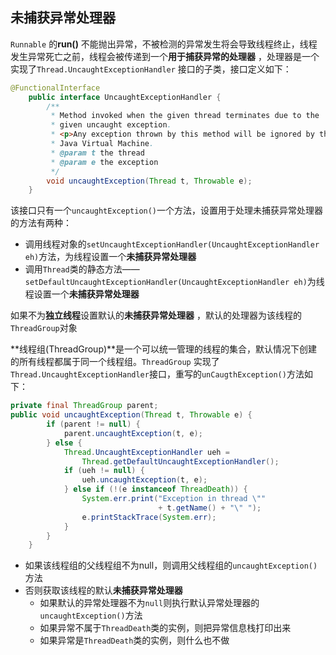 ## 未捕获异常处理器



`Runnable` 的**run()** 不能抛出异常，不被检测的异常发生将会导致线程终止，线程发生异常死亡之前，线程会被传递到一个**用于捕获异常的处理器** ，处理器是一个实现了`Thread.UncaughtExceptionHandler` 接口的子类，接口定义如下：

```java
@FunctionalInterface
    public interface UncaughtExceptionHandler {
        /**
         * Method invoked when the given thread terminates due to the
         * given uncaught exception.
         * <p>Any exception thrown by this method will be ignored by the
         * Java Virtual Machine.
         * @param t the thread
         * @param e the exception
         */
        void uncaughtException(Thread t, Throwable e);
    }
```

该接口只有一个`uncaughtException()`一个方法，设置用于处理未捕获异常处理器的方法有两种：

+ 调用线程对象的`setUncaughtExceptionHandler(UncaughtExceptionHandler eh)`方法，为线程设置一个**未捕获异常处理器**
+ 调用`Thread`类的静态方法——`setDefaultUncaughtExceptionHandler(UncaughtExceptionHandler eh)`为线程设置一个**未捕获异常处理器**



如果不为**独立线程**设置默认的**未捕获异常处理器** ，默认的处理器为该线程的`ThreadGroup`对象



**线程组(ThreadGroup)**是一个可以统一管理的线程的集合，默认情况下创建的所有线程都属于同一个线程组。`ThreadGroup` 实现了`Thread.UncaughtExceptionHandler`接口，重写的`unCaugthException()`方法如下：

```java
private final ThreadGroup parent;
public void uncaughtException(Thread t, Throwable e) {
        if (parent != null) {
            parent.uncaughtException(t, e);
        } else {
            Thread.UncaughtExceptionHandler ueh =
                Thread.getDefaultUncaughtExceptionHandler();
            if (ueh != null) {
                ueh.uncaughtException(t, e);
            } else if (!(e instanceof ThreadDeath)) {
                System.err.print("Exception in thread \""
                                 + t.getName() + "\" ");
                e.printStackTrace(System.err);
            }
        }
    }

```

+ 如果该线程组的父线程组不为null，则调用父线程组的`uncaughtException()`方法
+ 否则获取该线程的默认**未捕获异常处理器**
  + 如果默认的异常处理器不为`null`则执行默认异常处理器的`uncaughtException()`方法
  + 如果异常不属于`ThreadDeath`类的实例，则把异常信息栈打印出来
  + 如果异常是`ThreadDeath`类的实例，则什么也不做



